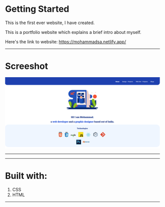 # Getting Started
This is the first ever website, I have created. 

This is a portfolio website which explains a brief intro about myself.

Here's the link to website:
https://mohammadsa.netlify.app/

---

# Screeshot 

![website-screenshot](/images/website.png)

---



****
# Built with:

1. CSS 
2. HTML

****
